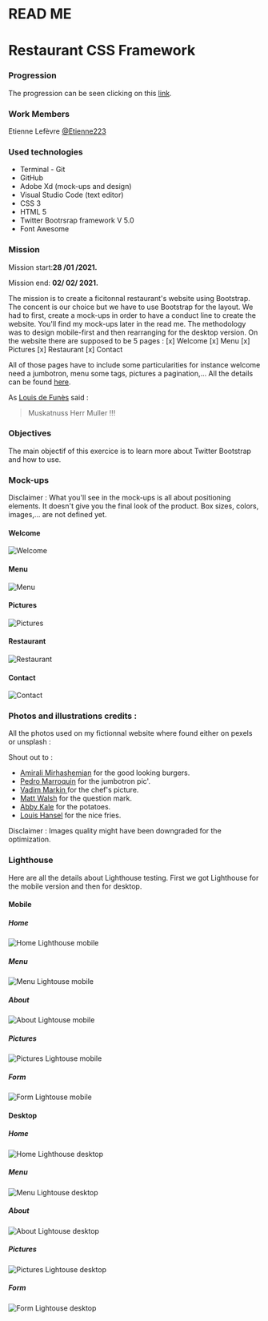 # READ ME

# Restaurant CSS Framework

### Progression

The progression can be seen clicking on this [link](https://etienne223.github.io/restaurant-css-framework/).

### Work Members

Etienne Lefèvre [@Etienne223](https://github.com/Etienne223)

### Used technologies

- Terminal - Git
- GitHub
- Adobe Xd (mock-ups and design)
- Visual Studio Code (text editor)
- CSS 3
- HTML 5
- Twitter Bootrsrap framework V 5.0
- Font Awesome

### Mission

Mission start:**28 /01 /2021.**

Mission end: **02/ 02/ 2021.**

The mission is to create a ficitonnal restaurant's website using Bootstrap. The concent is our choice but we have to use Bootstrap for the layout. We had to first, create a mock-ups in order to have a conduct line to create the website. You'll find my mock-ups later in the read me. The methodology was to design mobile-first and then rearranging for the desktop version. On the website there are supposed to be 5 pages : 
[x] Welcome 
[x] Menu
[x] Pictures
[x] Restaurant
[x] Contact

All of those pages have to include some particularities for instance welcome need a jumbotron, menu some tags, pictures a pagination,... All the details can be found [here](https://github.com/becodeorg/BXL-Swartz-4-27/blob/master/1.The-Field/6.Bootstrap/restaurant.adoc).

As [Louis de Funès](https://www.youtube.com/watch?v=ZVPADrYbUwg) said :

>Muskatnuss Herr Muller !!!


### Objectives

The main objectif of this exercice is to learn more about Twitter Bootstrap and how to use.

### Mock-ups

Disclaimer : What you'll see in the mock-ups is all about positioning elements. It doesn't give you the final look of the product. Box sizes, colors, images,... are not defined yet.

#### Welcome

![Welcome](assets/images/welcome_page.png)

#### Menu

![Menu](assets/images/menu_page.png)

#### Pictures

![Pictures](assets/images/pic_page.png)

#### Restaurant

![Restaurant](assets/images/rest_page.png)

#### Contact

![Contact](assets/images/contact_page.png)


### Photos and illustrations credits :

All the photos used on my fictionnal website where found either on pexels or unsplash :

Shout out to : 
- [Amirali Mirhashemian](https://unsplash.com/photos/Tht2Sdwqey8?utm_source=unsplash&utm_medium=referral&utm_content=creditShareLink) for the good looking burgers.
- [Pedro Marroquin](https://unsplash.com/photos/wOfr3hu7Kok?utm_source=unsplash&utm_medium=referral&utm_content=creditShareLink) for the jumbotron pic'.
- [Vadim Markin ](https://unsplash.com/photos/BFtIlGdWKbk?utm_source=unsplash&utm_medium=referral&utm_content=creditShareLink) for the chef's picture.
- [Matt Walsh](https://unsplash.com/photos/BFtIlGdWKbk?utm_source=unsplash&utm_medium=referral&utm_content=creditShareLink) for the question mark.
- [Abby Kale](https://unsplash.com/photos/ZyhYzS-56JQ?utm_source=unsplash&utm_medium=referral&utm_content=creditShareLink) for the potatoes.
- [Louis Hansel](https://unsplash.com/photos/ZyhYzS-56JQ?utm_source=unsplash&utm_medium=referral&utm_content=creditShareLink) for the nice fries.

Disclaimer : Images quality might have been downgraded for the optimization.


### Lighthouse 

Here are all the details about Lighthouse testing. First we got Lighthouse for the mobile version and then for desktop.

#### Mobile 


##### Home

![Home Lighthouse mobile](assets/images/Mob_Lighthouse_Home.png)

##### Menu

![Menu Lightouse mobile](assets/images/Mob_Lighthouse_menu.png)

##### About

![About Lightouse mobile](assets/images/Mob_Lighthouse_about.png)

##### Pictures

![Pictures Lightouse mobile](assets/images/Mob_Lighthouse_pic.png)

##### Form

![Form Lightouse mobile](assets/images/Mob_Lighthouse_form.png)

#### Desktop 


##### Home

![Home Lighthouse desktop](assets/images/Desk_Lighthouse_Home.png)

##### Menu

![Menu Lightouse desktop](assets/images/Desk_Lighthouse_menu.png)

##### About

![About Lightouse desktop](assets/images/Desk_Lighthouse_about.png)

##### Pictures

![Pictures Lightouse desktop](assets/images/Desk_Lighthouse_pic.png)

##### Form

![Form Lightouse desktop](assets/images/Desk_Lighthouse_form.png)